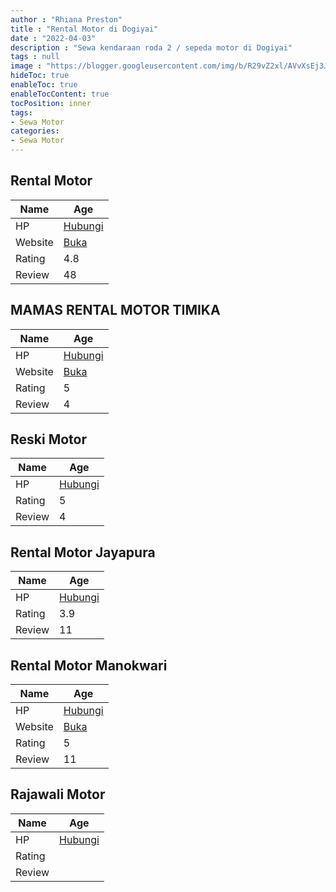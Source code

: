 ```yaml
---
author : "Rhiana Preston"
title : "Rental Motor di Dogiyai"
date : "2022-04-03"
description : "Sewa kendaraan roda 2 / sepeda motor di Dogiyai"
tags : null
image : "https://blogger.googleusercontent.com/img/b/R29vZ2xl/AVvXsEj3J2dEf9w7ptJ1McYZyCcpLPZPBOFCxCG6eKaNFeFqucbLbkUOpJj8fFwcVBUlxu5LGd0keYv4Iy42JUQFqEAdXewseF3IL4iVA1GjF18Woq-qvMr-BGZNTKbzTVujYF69cop8UiiNNmKl707lG4_t6Z6jrmpH-h88JN8B7rJM_zm5AErB9B8GN2DZSw/w300-h200/rental-motor-di-dogiyai.png"
hideToc: true
enableToc: true
enableTocContent: true
tocPosition: inner
tags:
- Sewa Motor
categories:
- Sewa Motor
---
```



## Rental Motor

Name | Age
--------|------
HP | [Hubungi](https://pcandroidplayer.blogspot.com/?clayads=https://getnumber.ndower.dev?phone=MDgxMTQ5MDAxMTc=)
Website | [Buka](https://pcandroidplayer.blogspot.com/?clayads=aHR0cHM6Ly9yZW50YWxtb3Rvci5ibG9nc3BvdC5jb20v) 
Rating | 4.8
Review | 48


## MAMAS RENTAL MOTOR TIMIKA

Name | Age
--------|------
HP | [Hubungi](https://pcandroidplayer.blogspot.com/?clayads=https://getnumber.ndower.dev?phone=MDgxMjU2NDYxNTc1)
Website | [Buka](https://pcandroidplayer.blogspot.com/?clayads=aHR0cHM6Ly9tYW1hcy1yZW50YWwtbW90b3ItdGltaWthLmJ1c2luZXNzLnNpdGUv) 
Rating | 5
Review | 4


## Reski Motor

Name | Age
--------|------
HP | [Hubungi](https://pcandroidplayer.blogspot.com/?clayads=https://getnumber.ndower.dev?phone=MDk4NDI0MTU3)
Rating | 5
Review | 4


## Rental Motor Jayapura

Name | Age
--------|------
HP | [Hubungi](https://pcandroidplayer.blogspot.com/?clayads=https://getnumber.ndower.dev?phone=MDgxMTQ4OTYxMzE=)
Rating | 3.9
Review | 11


## Rental Motor Manokwari

Name | Age
--------|------
HP | [Hubungi](https://pcandroidplayer.blogspot.com/?clayads=https://getnumber.ndower.dev?phone=MDgyMzk4NDc5NTYx)
Website | [Buka](https://pcandroidplayer.blogspot.com/?clayads=aHR0cHM6Ly93d3cuZmFjZWJvb2suY29tL3JlbnRhbC5ta3c=) 
Rating | 5
Review | 11


## Rajawali Motor

Name | Age
--------|------
HP | [Hubungi](https://pcandroidplayer.blogspot.com/?clayads=https://getnumber.ndower.dev?phone=)
Rating | 
Review | 


